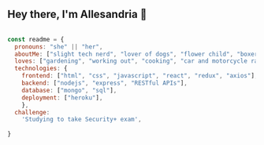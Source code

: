 ## Hey there, I'm Allesandria 🌺


```js

const readme = {
  pronouns: "she" || "her",
  aboutMe: ["slight tech nerd", "lover of dogs", "flower child", "boxer"],
  loves: ["gardening", "working out", "cooking", "car and motorcycle racing", "building web apps"],
  technologies: {
    frontend: ["html", "css", "javascript", "react", "redux", "axios"],
    backend: ["nodejs", "express", "RESTful APIs"],
    database: ["mongo", "sql"],
    deployment: ["heroku"],
    },
  challenge: 
    'Studying to take Security+ exam',
    
}
```



<!--
**Abargallo19/Abargallo19** is a ✨ _special_ ✨ repository because its `README.md` (this file) appears on your GitHub profile.

Here are some ideas to get you started:

- 🔭 I’m currently working on ...
- 🌱 I’m currently learning ...
- 👯 I’m looking to collaborate on ...
- 🤔 I’m looking for help with ...
- 💬 Ask me about ...
- 📫 How to reach me: ...
- 😄 Pronouns: ...
- ⚡ Fun fact: ...
-->
